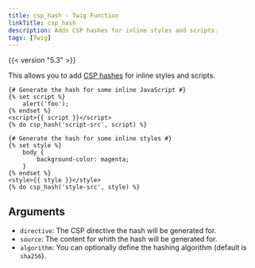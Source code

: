 ```yaml
---
title: csp_hash - Twig Function
linkTitle: csp_hash
description: Adds CSP hashes for inline styles and scripts.
tags: [Twig]
---
```


{{< version "5.3" >}}

This allows you to add [CSP hashes](https://content-security-policy.com/hash/) for inline styles and scripts.

```twig
{# Generate the hash for some inline JavaScript #}
{% set script %}
    alert('foo');
{% endset %}
<script>{{ script }}</script>
{% do csp_hash('script-src', script) %}

{# Generate the hash for some inline styles #}
{% set style %}
    body {
        background-color: magenta;
    }
{% endset %}
<style>{{ style }}</style>
{% do csp_hash('style-src', style) %}
```

## Arguments

* `directive`: The CSP directive the hash will be generated for.
* `source`: The content for whith the hash will be generated for.
* `algorithm`: You can optionally define the hashing algorithm (default is `sha256`).
